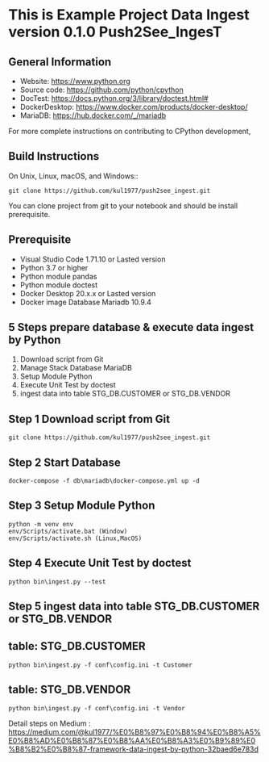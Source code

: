 This is Example Project Data Ingest version 0.1.0 Push2See_IngesT
=====================================

General Information
-------------------
- Website: https://www.python.org
- Source code: https://github.com/python/cpython
- DocTest: https://docs.python.org/3/library/doctest.html#
- DockerDesktop: https://www.docker.com/products/docker-desktop/
- MariaDB: https://hub.docker.com/_/mariadb

For more complete instructions on contributing to CPython development,

Build Instructions
------------------

On Unix, Linux, macOS, and Windows::

    git clone https://github.com/kul1977/push2see_ingest.git

You can clone project from git to your notebook and should be install prerequisite.

Prerequisite
------------------
- Visual Studio Code 1.71.10 or Lasted version
- Python 3.7 or higher
- Python module pandas
- Python module doctest
- Docker Desktop 20.x.x or Lasted version
- Docker image Database Mariadb 10.9.4

5 Steps prepare database & execute data ingest by Python
------------------
1. Download script from Git
2. Manage Stack Database MariaDB
3. Setup Module Python
4. Execute Unit Test by doctest
5. ingest data into table STG_DB.CUSTOMER or STG_DB.VENDOR


Step 1 Download script from Git
------------------

    git clone https://github.com/kul1977/push2see_ingest.git


Step 2 Start Database
------------------

    docker-compose -f db\mariadb\docker-compose.yml up -d
    
Step 3 Setup Module Python
------------------

    python -m venv env
    env/Scripts/activate.bat (Window)
    env/Scripts/activate.sh (Linux,MacOS)
    
Step 4 Execute Unit Test by doctest
------------------
    
    python bin\ingest.py --test
    

Step 5 ingest data into table STG_DB.CUSTOMER or STG_DB.VENDOR
------------------

 table: STG_DB.CUSTOMER
 ------------------
    python bin\ingest.py -f conf\config.ini -t Customer
    
 table: STG_DB.VENDOR
 ------------------    
    python bin\ingest.py -f conf\config.ini -t Vendor
    

Detail steps on Medium : https://medium.com/@kul1977/%E0%B8%97%E0%B8%94%E0%B8%A5%E0%B8%AD%E0%B8%87%E0%B8%AA%E0%B8%A3%E0%B9%89%E0%B8%B2%E0%B8%87-framework-data-ingest-by-python-32baed6e783d

    
    
